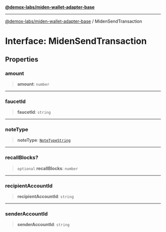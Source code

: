[**@demox-labs/miden-wallet-adapter-base**](../README.md)

***

[@demox-labs/miden-wallet-adapter-base](../globals.md) / MidenSendTransaction

# Interface: MidenSendTransaction

## Properties

### amount

> **amount**: `number`

***

### faucetId

> **faucetId**: `string`

***

### noteType

> **noteType**: [`NoteTypeString`](../type-aliases/NoteTypeString.md)

***

### recallBlocks?

> `optional` **recallBlocks**: `number`

***

### recipientAccountId

> **recipientAccountId**: `string`

***

### senderAccountId

> **senderAccountId**: `string`
